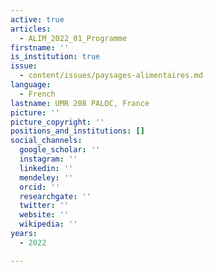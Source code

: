```yaml
---
active: true
articles:
  - ALIM_2022_01_Programme
firstname: ''
is_institution: true
issue:
  - content/issues/paysages-alimentaires.md
language:
  - French
lastname: UMR 208 PALOC, France
picture: ''
picture_copyright: ''
positions_and_institutions: []
social_channels:
  google_scholar: ''
  instagram: ''
  linkedin: ''
  mendeley: ''
  orcid: ''
  researchgate: ''
  twitter: ''
  website: ''
  wikipedia: ''
years:
  - 2022

---
```


